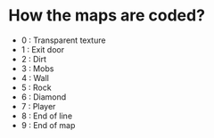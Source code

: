 # How the maps are coded?

* 0 : Transparent texture
* 1 : Exit door
* 2 : Dirt
* 3 : Mobs
* 4 : Wall
* 5 : Rock
* 6 : Diamond
* 7 : Player
* 8 : End of line
* 9 : End of map
 
